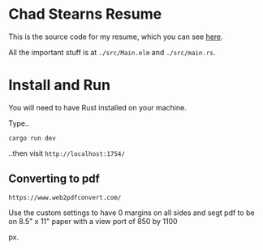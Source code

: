 # Chad Stearns Resume

This is the source code for my resume, which you can see [here](http://chad-stearns-resume.surge.sh/).

All the important stuff is at `./src/Main.elm` and `./src/main.rs`.

# Install and Run

You will need to have Rust installed on your machine.

Type..

```
cargo run dev
```

..then visit `http://localhost:1754/`

## Converting to pdf

```
https://www.web2pdfconvert.com/
```

Use the custom settings to have 0 margins on all sides and segt pdf to be on 8.5" x 11" paper with a view port of 850 by 1100

px.
